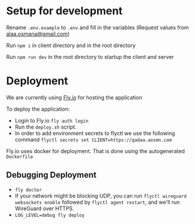 # Setup for development

Rename `.env.example` to `.env` and fill in the variables (Request values from alaa.osmana@gmail.com)

Run `npm i` in client directory and in the root directory

Run `npm run dev` in the root directory to startup the client and server

# Deployment

We are currently using [Fly.io](https://fly.io/docs/) for hosting the application

To deploy the application:
- Login to Fly.io `fly auth login`
- Run the `deploy.sh` script.
- In order to add environment secrets to flyctl we use the following command
`flyctl secrets set CLIENT=https://qadaa.aosmn.com`

Fly.io uses docker for deployment. That is done using the autogenerated `Dockerfile`

## Debugging Deployment
- `fly doctor`
- If your network might be blocking UDP, you can run `flyctl wireguard websockets enable`
followed by `flyctl agent restart`, and we'll run WireGuard over HTTPS.
- `LOG_LEVEL=debug fly deploy`